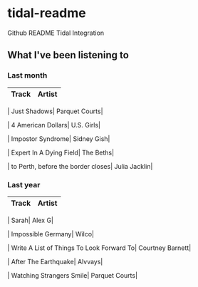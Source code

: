 # tidal-readme

Github README Tidal Integration

## What I've been listening to

### Last month

| Track | Artist |
| :-: | :-: |

| Just Shadows| Parquet Courts|

| 4 American Dollars| U.S. Girls|

| Impostor Syndrome| Sidney Gish|

| Expert In A Dying Field| The Beths|

| to Perth, before the border closes| Julia Jacklin|


### Last year

| Track | Artist |
| :-: | :-: |

| Sarah| Alex G|

| Impossible Germany| Wilco|

| Write A List of Things To Look Forward To| Courtney Barnett|

| After The Earthquake| Alvvays|

| Watching Strangers Smile| Parquet Courts|
